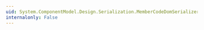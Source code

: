 ```yaml
---
uid: System.ComponentModel.Design.Serialization.MemberCodeDomSerializer.#ctor
internalonly: False
---
```

